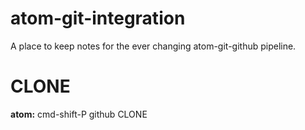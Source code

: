 # atom-git-integration
A place to keep notes for the ever changing atom-git-github pipeline.


# CLONE
**atom:** cmd-shift-P github CLONE
